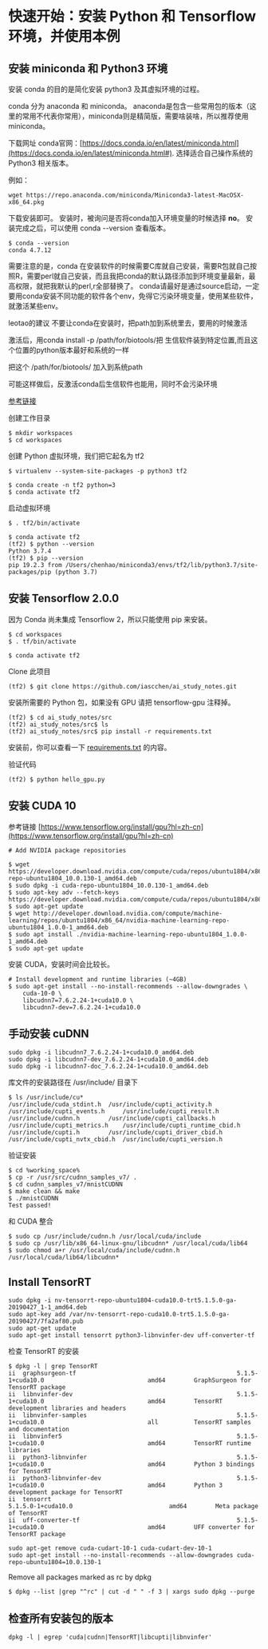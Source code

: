 # 快速开始：安装 Python 和 Tensorflow 环境，并使用本例

## 安装 miniconda 和 Python3 环境

安装 conda 的目的是简化安装 python3 及其虚拟环境的过程。

conda 分为 anaconda 和 miniconda。
anaconda是包含一些常用包的版本（这里的常用不代表你常用），miniconda则是精简版，需要啥装啥，所以推荐使用miniconda。

下载网址
conda官网：[https://docs.conda.io/en/latest/miniconda.html](https://docs.conda.io/en/latest/miniconda.html#). 
选择适合自己操作系统的 Python3 相关版本。

例如：

    wget https://repo.anaconda.com/miniconda/Miniconda3-latest-MacOSX-x86_64.pkg

下载安装即可。
安装时，被询问是否将conda加入环境变量的时候选择 **no**。
安装完成之后，可以使用 conda --version 查看版本。

    $ conda --version
    conda 4.7.12

需要注意的是，conda 在安装软件的时候需要C库就自己安装，需要R包就自己按照R，需要perl就自己安装，而且我把conda的默认路径添加到环境变量最新，最高权限，就把我默认的perl,r全部替换了。
conda请最好是通过source启动，一定要用conda安装不同功能的软件各个env，免得它污染环境变量，使用某些软件，就激活某些env。

leotao的建议
不要让conda在安装时，把path加到系统里去，要用的时候激活

激活后，用conda install -p /path/for/biotools/把 生信软件装到特定位置,而且这个位置的python版本最好和系统的一样

把这个 /path/for/biotools/ 加入到系统path

可能这样做后，反激活conda后生信软件也能用，同时不会污染环境

[参考链接](https://mp.weixin.qq.com/s?__biz=MzAxMDkxODM1Ng==&mid=2247486380&idx=1&sn=9329fcd0a60ac5488607d359d6c28134&chksm=9b484b17ac3fc20153d25cbdefe5017c7aa9080d13b5473a05f79808244e848b0a45d2a6a735&scene=21#wechat_redirect)

创建工作目录

    $ mkdir workspaces
    $ cd workspaces
    
创建 Python 虚拟环境，我们把它起名为 tf2

    $ virtualenv --system-site-packages -p python3 tf2
    
    $ conda create -n tf2 python=3
    $ conda activate tf2

启动虚拟环境
    
    $ . tf2/bin/activate
    
    $ conda activate tf2
    (tf2) $ python --version
    Python 3.7.4
    (tf2) $ pip --version
    pip 19.2.3 from /Users/chenhao/miniconda3/envs/tf2/lib/python3.7/site-packages/pip (python 3.7)

## 安装 Tensorflow 2.0.0

因为 Conda 尚未集成 Tensorflow 2，所以只能使用 pip 来安装。

    $ cd workspaces
    $ . tf/bin/activate
    
    $ conda activate tf2
    
Clone 此项目

    (tf2) $ git clone https://github.com/iascchen/ai_study_notes.git
    
安装所需要的 Python 包，如果没有 GPU 请把 tensorflow-gpu 注释掉。
    
    (tf2) $ cd ai_study_notes/src
    (tf2) ai_study_notes/src$ ls
    (tf2) ai_study_notes/src$ pip install -r requirements.txt

安装前，你可以查看一下 [requirements.txt](../src/requirements.txt) 的内容。

验证代码

    (tf2) $ python hello_gpu.py
    
## 安装 CUDA 10

参考链接 [https://www.tensorflow.org/install/gpu?hl=zh-cn](https://www.tensorflow.org/install/gpu?hl=zh-cn)

    # Add NVIDIA package repositories
    
    $ wget https://developer.download.nvidia.com/compute/cuda/repos/ubuntu1804/x86_64/cuda-repo-ubuntu1804_10.0.130-1_amd64.deb
    $ sudo dpkg -i cuda-repo-ubuntu1804_10.0.130-1_amd64.deb
    $ sudo apt-key adv --fetch-keys https://developer.download.nvidia.com/compute/cuda/repos/ubuntu1804/x86_64/7fa2af80.pub
    $ sudo apt-get update
    $ wget http://developer.download.nvidia.com/compute/machine-learning/repos/ubuntu1804/x86_64/nvidia-machine-learning-repo-ubuntu1804_1.0.0-1_amd64.deb
    $ sudo apt install ./nvidia-machine-learning-repo-ubuntu1804_1.0.0-1_amd64.deb
    $ sudo apt-get update
   
安装 CUDA，安装时间会比较长。

    # Install development and runtime libraries (~4GB)    
    $ sudo apt-get install --no-install-recommends --allow-downgrades \
        cuda-10-0 \
        libcudnn7=7.6.2.24-1+cuda10.0 \
        libcudnn7-dev=7.6.2.24-1+cuda10.0

## 手动安装 cuDNN

    sudo dpkg -i libcudnn7_7.6.2.24-1+cuda10.0_amd64.deb
    sudo dpkg -i libcudnn7-dev_7.6.2.24-1+cuda10.0_amd64.deb
    sudo dpkg -i libcudnn7-doc_7.6.2.24-1+cuda10.0_amd64.deb
    
库文件的安装路径在 /usr/include/ 目录下

    $ ls /usr/include/cu*
    /usr/include/cuda_stdint.h  /usr/include/cupti_activity.h     /usr/include/cupti_events.h     /usr/include/cupti_result.h
    /usr/include/cudnn.h        /usr/include/cupti_callbacks.h    /usr/include/cupti_metrics.h    /usr/include/cupti_runtime_cbid.h
    /usr/include/cupti.h        /usr/include/cupti_driver_cbid.h  /usr/include/cupti_nvtx_cbid.h  /usr/include/cupti_version.h

验证安装

    $ cd %working_space%
    $ cp -r /usr/src/cudnn_samples_v7/ .
    $ cd cudnn_samples_v7/mnistCUDNN
    $ make clean && make
    $ ./mnistCUDNN
    Test passed!

和 CUDA 整合

    $ sudo cp /usr/include/cudnn.h /usr/local/cuda/include
    $ sudo cp /usr/lib/x86_64-linux-gnu/libcudnn* /usr/local/cuda/lib64
    $ sudo chmod a+r /usr/local/cuda/include/cudnn.h /usr/local/cuda/lib64/libcudnn*

    
## Install TensorRT
     
    sudo dpkg -i nv-tensorrt-repo-ubuntu1804-cuda10.0-trt5.1.5.0-ga-20190427_1-1_amd64.deb
    sudo apt-key add /var/nv-tensorrt-repo-cuda10.0-trt5.1.5.0-ga-20190427/7fa2af80.pub
    sudo apt-get update
    sudo apt-get install tensorrt python3-libnvinfer-dev uff-converter-tf

    
检查 TensorRT 的安装
    
    $ dpkg -l | grep TensorRT
    ii  graphsurgeon-tf                                             5.1.5-1+cuda10.0                             amd64        GraphSurgeon for TensorRT package
    ii  libnvinfer-dev                                              5.1.5-1+cuda10.0                             amd64        TensorRT development libraries and headers
    ii  libnvinfer-samples                                          5.1.5-1+cuda10.0                             all          TensorRT samples and documentation
    ii  libnvinfer5                                                 5.1.5-1+cuda10.0                             amd64        TensorRT runtime libraries
    ii  python3-libnvinfer                                          5.1.5-1+cuda10.0                             amd64        Python 3 bindings for TensorRT
    ii  python3-libnvinfer-dev                                      5.1.5-1+cuda10.0                             amd64        Python 3 development package for TensorRT
    ii  tensorrt                                                    5.1.5.0-1+cuda10.0                           amd64        Meta package of TensorRT
    ii  uff-converter-tf                                            5.1.5-1+cuda10.0                             amd64        UFF converter for TensorRT package

    sudo apt-get remove cuda-cudart-10-1 cuda-cudart-dev-10-1 
    sudo apt-get install --no-install-recommends --allow-downgrades cuda-repo-ubuntu1804=10.0.130-1
    
Remove all packages marked as rc by dpkg

    $ dpkg --list |grep "^rc" | cut -d " " -f 3 | xargs sudo dpkg --purge

## 检查所有安装包的版本
    
    dpkg -l | egrep 'cuda|cudnn|TensorRT|libcupti|libnvinfer'